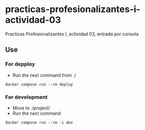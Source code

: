 # practicas-profesionalizantes-i-actividad-03
Practicas Profesionalizantes I, actividad 03, entrada por consola

## Use

### For depploy

- Run the next command from ./

```shell
docker compose run --rm deploy
```

### For development

- Move to ./project/
- Run the next command

```shell
docker compose run --rm -i dev
```